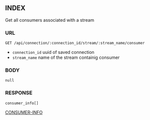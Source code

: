 
## INDEX
Get all consumers associated with a stream

### URL
```
GET /api/connection/:connection_id/stream/:stream_name/consumer
```
- `connection_id` uuid of saved connection
- `stream_name` name of the stream containig consumer

### BODY
`null`

### RESPONSE
```
consumer_info[]
```
[CONSUMER-INFO](./def/stream-consumer.md)

